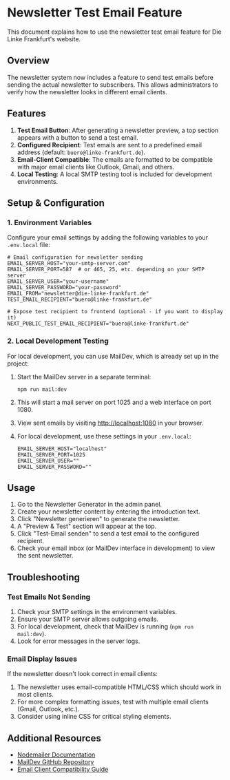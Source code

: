 # Newsletter Test Email Feature

This document explains how to use the newsletter test email feature for Die Linke Frankfurt's website.

## Overview

The newsletter system now includes a feature to send test emails before sending the actual newsletter to subscribers. This allows administrators to verify how the newsletter looks in different email clients.

## Features

1. **Test Email Button**: After generating a newsletter preview, a top section appears with a button to send a test email.
2. **Configured Recipient**: Test emails are sent to a predefined email address (default: `buero@linke-frankfurt.de`).
3. **Email-Client Compatible**: The emails are formatted to be compatible with major email clients like Outlook, Gmail, and others.
4. **Local Testing**: A local SMTP testing tool is included for development environments.

## Setup & Configuration

### 1. Environment Variables

Configure your email settings by adding the following variables to your `.env.local` file:

```
# Email configuration for newsletter sending
EMAIL_SERVER_HOST="your-smtp-server.com"
EMAIL_SERVER_PORT=587  # or 465, 25, etc. depending on your SMTP server
EMAIL_SERVER_USER="your-username"
EMAIL_SERVER_PASSWORD="your-password"
EMAIL_FROM="newsletter@die-linke-frankfurt.de"
TEST_EMAIL_RECIPIENT="buero@linke-frankfurt.de"

# Expose test recipient to frontend (optional - if you want to display it)
NEXT_PUBLIC_TEST_EMAIL_RECIPIENT="buero@linke-frankfurt.de"
```

### 2. Local Development Testing

For local development, you can use MailDev, which is already set up in the project:

1. Start the MailDev server in a separate terminal:
   ```
   npm run mail:dev
   ```

2. This will start a mail server on port 1025 and a web interface on port 1080.

3. View sent emails by visiting [http://localhost:1080](http://localhost:1080) in your browser.

4. For local development, use these settings in your `.env.local`:
   ```
   EMAIL_SERVER_HOST="localhost"
   EMAIL_SERVER_PORT=1025
   EMAIL_SERVER_USER=""
   EMAIL_SERVER_PASSWORD=""
   ```

## Usage

1. Go to the Newsletter Generator in the admin panel.
2. Create your newsletter content by entering the introduction text.
3. Click "Newsletter generieren" to generate the newsletter.
4. A "Preview & Test" section will appear at the top.
5. Click "Test-Email senden" to send a test email to the configured recipient.
6. Check your email inbox (or MailDev interface in development) to view the sent newsletter.

## Troubleshooting

### Test Emails Not Sending

1. Check your SMTP settings in the environment variables.
2. Ensure your SMTP server allows outgoing emails.
3. For local development, check that MailDev is running (`npm run mail:dev`).
4. Look for error messages in the server logs.

### Email Display Issues

If the newsletter doesn't look correct in email clients:

1. The newsletter uses email-compatible HTML/CSS which should work in most clients.
2. For more complex formatting issues, test with multiple email clients (Gmail, Outlook, etc.).
3. Consider using inline CSS for critical styling elements.

## Additional Resources

- [Nodemailer Documentation](https://nodemailer.com/about/)
- [MailDev GitHub Repository](https://github.com/maildev/maildev)
- [Email Client Compatibility Guide](https://www.caniemail.com/)